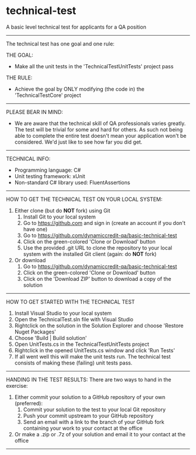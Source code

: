 # technical-test
A basic level technical test for applicants for a QA position

----------------------------------------------------------------------------------
The technical test has one goal and one rule:

THE GOAL:
- Make all the unit tests in the 'TechnicalTestUnitTests' project pass

THE RULE:
- Achieve the goal by ONLY modifying (the code in) the 'TechnicalTestCore' project
----------------------------------------------------------------------------------

PLEASE BEAR IN MIND:
- We are aware that the technical skill of QA professionals varies greatly. The 
test will be trivial for some and hard for others. As such not being able to
complete the entire test doesn't mean your application won't be considered. We'd
just like to see how far you did get.

----------------------------------------------------------------------------------

TECHNICAL INFO:
- Programming language: C#
- Unit testing framework: xUnit
- Non-standard C# library used: FluentAssertions

----------------------------------------------------------------------------------

HOW TO GET THE TECHNICAL TEST ON YOUR LOCAL SYSTEM:
1. Either clone (but do **NOT** fork) using Git
     1. Install Git to your local system
     2. Go to https://github.com and sign in (create an account if you don't have one)
     3. Go to https://github.com/dynamiccredit-qa/basic-technical-test
     4. Click on the green-colored 'Clone or Download' button
     5. Use the provided .git URL to clone the repository to your local system with the installed Git client (again: do **NOT** fork)
2. Or download
     1. Go to https://github.com/dynamiccredit-qa/basic-technical-test
     2. Click on the green-colored 'Clone or Download' button
     3. Click on the 'Download ZIP' button to download a copy of the solution

----------------------------------------------------------------------------------

HOW TO GET STARTED WITH THE TECHNICAL TEST
1. Install Visual Studio to your local system
2. Open the TechnicalTest.sln file with Visual Studio
3. Rightclick on the solution in the Solution Explorer and choose 'Restore Nuget
   Packages'
4. Choose 'Build | Build solution'
5. Open UnitTests.cs in the TechnicalTestUnitTests project
6. Rightclick in the opened UnitTests.cs window and click 'Run Tests'
7. If all went well this will make the unit tests run. The technical test consists
   of making these (failing) unit tests pass.

----------------------------------------------------------------------------------

HANDING IN THE TEST RESULTS:
There are two ways to hand in the exercise:
1. Either commit your solution to a GitHub repository of your own (preferred):
     1. Commit your solution to the test to your local Git repository
     2. Push your commit upstream to your GitHub repository
     3. Send an email with a link to the branch of your GitHub fork containing your 
       work to your contact at the office
2. Or make a .zip or .7z of your solution and email it to your contact at the 
   office

----------------------------------------------------------------------------------
